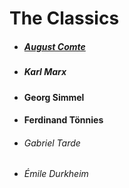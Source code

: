 # The Classics

  * ##### [August Comte](https://en.wikipedia.org/wiki/Auguste_Comte)
  * ##### Karl Marx
  - #### Georg Simmel
  - #### Ferdinand Tönnies
  + ###### Gabriel Tarde
  + ###### Émile Durkheim
